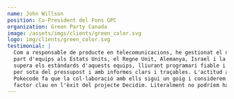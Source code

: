 ```yaml
---
name: John Willson
position: Co-President del Fons GPC
organization: Green Party Canada
image: /assets/imgs/clients/green_color.svg
logo: img/clients/green_color.svg
testimonial: |
  Com a responsable de producte en telecomunicacions, he gestionat el desenvolupament de programari per
  part d'equips als Estats Units, el Regne Unit, Alemanya, Israel i la Xina. Pokecode sempre compleix o
  supera els estàndards d'aquests equips, lliurant programari fiable i responsable; abans del termini,
  per sota del pressupost i amb informes clars i traçables. L'actitud atenta i amigable de l'equip de
  Pokecode fa que la col·laboració amb ells sigui un goig i considerem la nostra col·laboració com un
  factor clau en l'èxit del projecte Decidim. Literalment no podríem haver-ho fet sense ells.
---
```

